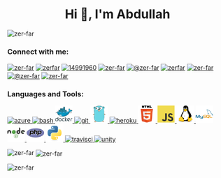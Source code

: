 <h1 align="center">Hi 👋, I'm Abdullah</h1>
<p align="left"> <img src="https://komarev.com/ghpvc/?username=zer-far&label=Profile%20views&color=0e75b6&style=flat" alt="zer-far" /> </p>

<h3 align="left">Connect with me:</h3>
<p align="left">
<a href="https://codepen.io/zer-far" target="blank"><img align="center" src="https://cdn.jsdelivr.net/npm/simple-icons@3.0.1/icons/codepen.svg" alt="zer-far" height="30" width="40" /></a>
<a href="https://dev.to/zerfar" target="blank"><img align="center" src="https://cdn.jsdelivr.net/npm/simple-icons@3.0.1/icons/dev-dot-to.svg" alt="zerfar" height="30" width="40" /></a>
<a href="https://stackoverflow.com/users/14991960" target="blank"><img align="center" src="https://cdn.jsdelivr.net/npm/simple-icons@3.0.1/icons/stackoverflow.svg" alt="14991960" height="30" width="40" /></a>
<a href="https://codesandbox.com/zer-far" target="blank"><img align="center" src="https://cdn.jsdelivr.net/npm/simple-icons@3.0.1/icons/codesandbox.svg" alt="zer-far" height="30" width="40" /></a>
<a href="https://medium.com/@zer-far" target="blank"><img align="center" src="https://cdn.jsdelivr.net/npm/simple-icons@3.0.1/icons/medium.svg" alt="@zer-far" height="30" width="40" /></a>
<a href="https://www.hackerrank.com/zerfar" target="blank"><img align="center" src="https://cdn.jsdelivr.net/npm/simple-icons@3.0.1/icons/hackerrank.svg" alt="zerfar" height="30" width="40" /></a>
<a href="https://www.leetcode.com/zer-far" target="blank"><img align="center" src="https://cdn.jsdelivr.net/npm/simple-icons@3.0.1/icons/leetcode.svg" alt="zer-far" height="30" width="40" /></a>
<a href="https://www.hackerearth.com/@zer-far" target="blank"><img align="center" src="https://cdn.jsdelivr.net/npm/simple-icons@3.0.1/icons/hackerearth.svg" alt="@zer-far" height="30" width="40" /></a>
<a href="https://www.topcoder.com/members/zer-far" target="blank"><img align="center" src="https://cdn.jsdelivr.net/npm/simple-icons@3.0.1/icons/topcoder.svg" alt="zer-far" height="30" width="40" /></a>
</p>

<h3 align="left">Languages and Tools:</h3>
<p align="left"> <a href="https://azure.microsoft.com/en-in/" target="_blank"> <img src="https://www.vectorlogo.zone/logos/microsoft_azure/microsoft_azure-icon.svg" alt="azure" width="40" height="40"/> </a> <a href="https://www.gnu.org/software/bash/" target="_blank"> <img src="https://www.vectorlogo.zone/logos/gnu_bash/gnu_bash-icon.svg" alt="bash" width="40" height="40"/> </a> <a href="https://www.docker.com/" target="_blank"> <img src="https://raw.githubusercontent.com/devicons/devicon/master/icons/docker/docker-original-wordmark.svg" alt="docker" width="40" height="40"/> </a> <a href="https://git-scm.com/" target="_blank"> <img src="https://www.vectorlogo.zone/logos/git-scm/git-scm-icon.svg" alt="git" width="40" height="40"/> </a> <a href="https://golang.org" target="_blank"> <img src="https://raw.githubusercontent.com/devicons/devicon/master/icons/go/go-original.svg" alt="go" width="40" height="40"/> </a> <a href="https://heroku.com" target="_blank"> <img src="https://www.vectorlogo.zone/logos/heroku/heroku-icon.svg" alt="heroku" width="40" height="40"/> </a> <a href="https://www.w3.org/html/" target="_blank"> <img src="https://raw.githubusercontent.com/devicons/devicon/master/icons/html5/html5-original-wordmark.svg" alt="html5" width="40" height="40"/> </a> <a href="https://developer.mozilla.org/en-US/docs/Web/JavaScript" target="_blank"> <img src="https://raw.githubusercontent.com/devicons/devicon/master/icons/javascript/javascript-original.svg" alt="javascript" width="40" height="40"/> </a> <a href="https://www.linux.org/" target="_blank"> <img src="https://raw.githubusercontent.com/devicons/devicon/master/icons/linux/linux-original.svg" alt="linux" width="40" height="40"/> </a> <a href="https://www.mysql.com/" target="_blank"> <img src="https://raw.githubusercontent.com/devicons/devicon/master/icons/mysql/mysql-original-wordmark.svg" alt="mysql" width="40" height="40"/> </a> <a href="https://nodejs.org" target="_blank"> <img src="https://raw.githubusercontent.com/devicons/devicon/master/icons/nodejs/nodejs-original-wordmark.svg" alt="nodejs" width="40" height="40"/> </a> <a href="https://www.php.net" target="_blank"> <img src="https://raw.githubusercontent.com/devicons/devicon/master/icons/php/php-original.svg" alt="php" width="40" height="40"/> </a> <a href="https://www.python.org" target="_blank"> <img src="https://raw.githubusercontent.com/devicons/devicon/master/icons/python/python-original.svg" alt="python" width="40" height="40"/> </a> <a href="https://travis-ci.org" target="_blank"> <img src="https://www.vectorlogo.zone/logos/travis-ci/travis-ci-icon.svg" alt="travisci" width="40" height="40"/> </a> <a href="https://unity.com/" target="_blank"> <img src="https://www.vectorlogo.zone/logos/unity3d/unity3d-icon.svg" alt="unity" width="40" height="40"/> </a> </p>

<p><img align="left" src="https://github-readme-stats.vercel.app/api/top-langs?username=zer-far&show_icons=true&locale=en&layout=compact" alt="zer-far" /></p>

<p>&nbsp;<img align="center" src="https://github-readme-stats.vercel.app/api?username=zer-far&show_icons=true&locale=en" alt="zer-far" /></p>

<p><img align="center" src="https://github-readme-streak-stats.herokuapp.com/?user=zer-far&" alt="zer-far" /></p>

